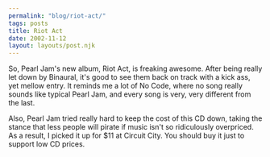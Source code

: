 ```yaml
---
permalink: "blog/riot-act/"
tags: posts
title: Riot Act
date: 2002-11-12
layout: layouts/post.njk
---
```


So, Pearl Jam's new album, Riot Act, is freaking awesome. After being really let down by Binaural, it's good to see them back on track with a kick ass, yet mellow entry. It reminds me a lot of No Code, where no song really sounds like typical Pearl Jam, and every song is very, very different from the last.

Also, Pearl Jam tried really hard to keep the cost of this CD down, taking the stance that less people will pirate if music isn't so ridiculously overpriced. As a result, I picked it up for $11 at Circuit City. You should buy it just to support low CD prices.